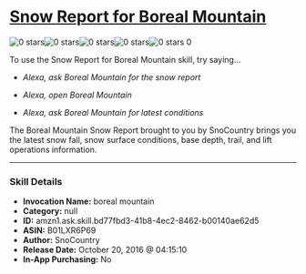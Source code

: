 # [Snow Report for Boreal Mountain](http://alexa.amazon.com/#skills/amzn1.ask.skill.bd77fbd3-41b8-4ec2-8462-b00140ae62d5)
![0 stars](../../images/ic_star_border_black_18dp_1x.png)![0 stars](../../images/ic_star_border_black_18dp_1x.png)![0 stars](../../images/ic_star_border_black_18dp_1x.png)![0 stars](../../images/ic_star_border_black_18dp_1x.png)![0 stars](../../images/ic_star_border_black_18dp_1x.png) 0

To use the Snow Report for Boreal Mountain skill, try saying...

* *Alexa, ask Boreal Mountain for the snow report*

* *Alexa, open Boreal Mountain*

* *Alexa, ask Boreal Mountain for latest conditions*

The Boreal Mountain Snow Report brought to you by SnoCountry brings you the latest snow fall, snow surface conditions,  base depth, trail, and lift operations information.

***

### Skill Details

* **Invocation Name:** boreal mountain
* **Category:** null
* **ID:** amzn1.ask.skill.bd77fbd3-41b8-4ec2-8462-b00140ae62d5
* **ASIN:** B01LXR6P69
* **Author:** SnoCountry
* **Release Date:** October 20, 2016 @ 04:15:10
* **In-App Purchasing:** No
